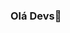 ### Olá Devs👋

<div align="center">
  <a href="https://github.com/rafaelmachadobr/%22%3E
  <img width="420em" src="https://github-readme-stats.vercel.app/api?username=GabyNunes17&theme=dracula&hide_border=false&include_all_commits=false&count_private=true%22/%3E
   <img width="420em" src="https://github-readme-streak-stats.herokuapp.com/?user=GabyNunes17&theme=dracula&hide_border=false%22/%3E
    <img width="420em" src="https://github-readme-stats.vercel.app/api/top-langs/?username=GabyNunes17&theme=dracula&hide_border=false&include_all_commits=false&count_private=true&layout=compact" />
</div>

